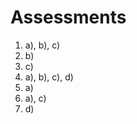 

Assessments
===========

1.  a), b), c)
2.  b)
3.  c)
4.  a), b), c), d) 
5.  a)
6.  a), c)
7.  d)
